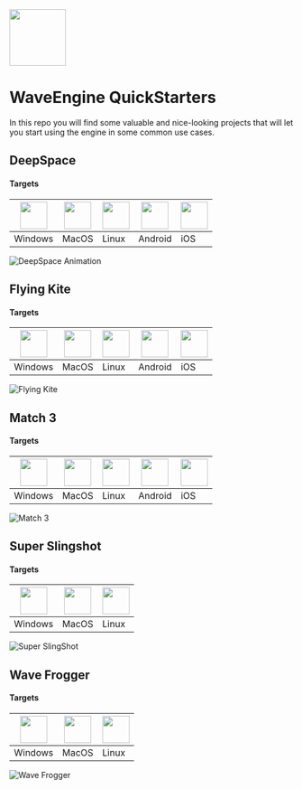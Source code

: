 <img src='https://avatars2.githubusercontent.com/u/4159362?s=100&v=4' width='100' />

# WaveEngine QuickStarters

In this repo you will find some valuable and nice-looking projects that will let you start using the engine in some common use cases.

## DeepSpace

#### Targets
| <img src="https://waveengine.net/images/home/windows_icon.png" width="48"> | <img src="https://waveengine.net/images/home/apple_icon.png" width="48"> | <img src="https://waveengine.net/images/home/linux_icon.png" width="48"> | <img src="https://waveengine.net/images/home/iOS_icon.png" width="48"> | <img src="https://waveengine.net/images/home/android_icon.png" width="48"> |
|---|---|---|---|---|
| Windows | MacOS | Linux | Android | iOS |

![DeepSpace Animation](https://media.giphy.com/media/pHYebPbaaNFkQGVaXQ/giphy.gif)

## Flying Kite

#### Targets
| <img src="https://waveengine.net/images/home/windows_icon.png" width="48"> | <img src="https://waveengine.net/images/home/apple_icon.png" width="48"> | <img src="https://waveengine.net/images/home/linux_icon.png" width="48"> | <img src="https://waveengine.net/images/home/iOS_icon.png" width="48"> | <img src="https://waveengine.net/images/home/android_icon.png" width="48"> |
|---|---|---|---|---|
| Windows | MacOS | Linux | Android | iOS |

![Flying Kite](https://media.giphy.com/media/MWt0N8f59v7BjwqUSA/giphy.gif)

## Match 3

#### Targets
| <img src="https://waveengine.net/images/home/windows_icon.png" width="48"> | <img src="https://waveengine.net/images/home/apple_icon.png" width="48"> | <img src="https://waveengine.net/images/home/linux_icon.png" width="48"> | <img src="https://waveengine.net/images/home/iOS_icon.png" width="48"> | <img src="https://waveengine.net/images/home/android_icon.png" width="48"> |
|---|---|---|---|---|
| Windows | MacOS | Linux | Android | iOS |

![Match 3](https://media.giphy.com/media/406Uu1mZxq1CIAUWdn/giphy.gif)

## Super Slingshot

#### Targets
| <img src="https://waveengine.net/images/home/windows_icon.png" width="48"> | <img src="https://waveengine.net/images/home/apple_icon.png" width="48"> | <img src="https://waveengine.net/images/home/linux_icon.png" width="48"> |
|---|---|---|
| Windows | MacOS | Linux |

![Super SlingShot](https://media.giphy.com/media/8cVKntPqx3RTWIheU9/giphy.gif)

## Wave Frogger

#### Targets
| <img src="https://waveengine.net/images/home/windows_icon.png" width="48"> | <img src="https://waveengine.net/images/home/apple_icon.png" width="48"> | <img src="https://waveengine.net/images/home/linux_icon.png" width="48"> |
|---|---|---|
| Windows | MacOS | Linux |

![Wave Frogger](https://media.giphy.com/media/3kANdGIOXe1UJqqnCc/giphy.gif)
